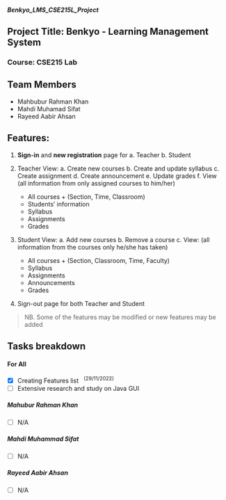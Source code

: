 ##### Benkyo_LMS_CSE215L_Project

## Project Title: Benkyo - Learning Management System 

### Course: CSE215 Lab

## Team Members 
- Mahbubur Rahman Khan
- Mahdi Muhamad Sifat
- Rayeed Aabir Ahsan


## Features:
1. **Sign-in** and **new registration** page for
   a. Teacher
   b. Student
   
2. Teacher View:
   a. Create new courses
   b. Create and update syllabus
   c. Create assignment
   d. Create announcement
   e. Update grades
   f. View (all information from only assigned courses to him/her)
      - All courses + (Section, Time, Classroom)
      - Students’ information
      - Syllabus
      -	Assignments
      - Grades 
      
3. Student View: 
   a. Add new courses
   b. Remove a course
   c. View: (all information from the courses only he/she has taken)
      - All courses + (Section, Classroom, Time, Faculty) 
      -	Syllabus
      - Assignments
      - Announcements 
      - Grades
      
4. Sign-out page for both Teacher and Student 

> NB. Some of the features may be modified or new features may be added

## Tasks breakdown

#### For All
- [X] Creating Features list  &nbsp;  <sup> (29/11/2022)</sup>
- [ ]  Extensive research and study on Java GUI

##### Mahubur Rahman Khan
- [ ] N/A
##### Mahdi Muhammad Sifat
- [ ] N/A
##### Rayeed Aabir Ahsan
- [ ] N/A
